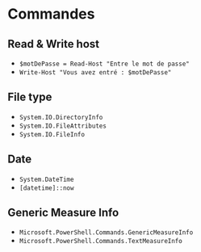 # Commandes
## Read & Write host
- `$motDePasse = Read-Host "Entre le mot de passe"`
- `Write-Host "Vous avez entré : $motDePasse"`

## File type
- `System.IO.DirectoryInfo`
- `System.IO.FileAttributes`
- `System.IO.FileInfo`

## Date
- `System.DateTime`
- `[datetime]::now`

## Generic Measure Info
- `Microsoft.PowerShell.Commands.GenericMeasureInfo`
- `Microsoft.PowerShell.Commands.TextMeasureInfo`
